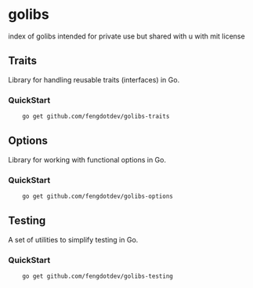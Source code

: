 # golibs
 index of golibs intended for private use but shared with u with mit license

## Traits

Library for handling reusable traits (interfaces) in Go.

### QuickStart
```bash
    go get github.com/fengdotdev/golibs-traits
```

## Options

Library for working with functional options in Go.

### QuickStart
```bash
    go get github.com/fengdotdev/golibs-options
```

## Testing

A set of utilities to simplify testing in Go.

### QuickStart
```bash
    go get github.com/fengdotdev/golibs-testing
```
